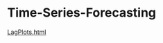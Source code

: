 # Time-Series-Forecasting

[LagPlots.html](https://isabella051.github.io/Time-Series-Forecasting/A1-1.html)

